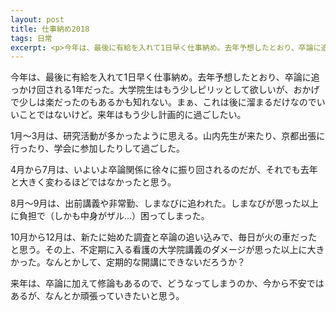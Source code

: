 ```yaml
---
layout: post
title: 仕事納め2018
tags: 日常
excerpt: <p>今年は、最後に有給を入れて1日早く仕事納め。去年予想したとおり、卒論に追っかけ回される1年だった。大学院生はもう少しピリッとして欲しいが、おかげで少しは楽だったのもあるかも知れない。まぁ、これは後に溜まるだけなのでいいことではないけど。来年はもう少し計画的に過ごしたい。</p>
---
```


今年は、最後に有給を入れて1日早く仕事納め。去年予想したとおり、卒論に追っかけ回される1年だった。大学院生はもう少しピリッとして欲しいが、おかげで少しは楽だったのもあるかも知れない。まぁ、これは後に溜まるだけなのでいいことではないけど。来年はもう少し計画的に過ごしたい。

1月～3月は、研究活動が多かったように思える。山内先生が来たり、京都出張に行ったり、学会に参加したりして過ごした。

4月から7月は、いよいよ卒論関係に徐々に振り回されるのだが、それでも去年と大きく変わるほどではなかったと思う。

8月～9月は、出前講義や非常勤、しまなびに追われた。しまなびが思った以上に負担で（しかも中身がザル…）困ってしまった。

10月から12月は、新たに始めた調査と卒論の追い込みで、毎日が火の車だったと思う。その上、不定期に入る看護の大学院講義のダメージが思った以上に大きかった。なんとかして、定期的な開講にできないだろうか？

来年は、卒論に加えて修論もあるので、どうなってしまうのか、今から不安ではあるが、なんとか頑張っていきたいと思う。

